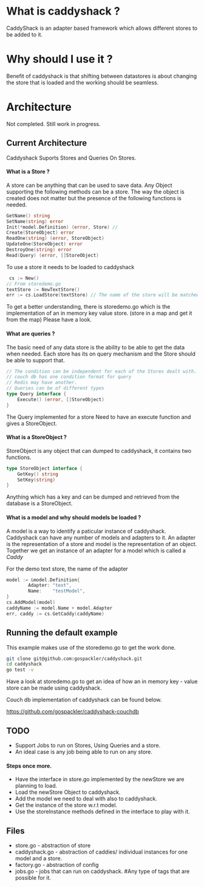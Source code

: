 # What is caddyshack ?

 CaddyShack is an adapter based framework which allows different stores to be added to it.

# Why should I use it ?

 Benefit of caddyshack is that shifting between datastores is about changing the store that is loaded and the working should be seamless.

# Architecture

Not completed. Still work in progress.
## Current Architecture

Caddyshack Suports Stores and Queries On Stores.

#### What is a Store ?
A store can be anything that can be used to save data. Any Object supporting the following methods can be a store. The way the object is created does not matter but the presence of the following functions is needed.
``` go
GetName() string
SetName(string) error
Init(*model.Definition) (error, Store) //
Create(StoreObject) error
ReadOne(string) (error, StoreObject)
UpdateOne(StoreObject) error
DestroyOne(string) error
Read(Query) (error, []StoreObject)
```

To use a store it needs to be loaded to caddyshack 

``` go
 cs := New()
// From storedemo.go
textStore := NewTextStore()
err := cs.LoadStore(textStore) // The name of the store will be matched to get the right store Instance.
```

To get a better understanding, there is storedemo.go which is the implementation of an in memory key value store. (store in a map and get it from the map) 
Please have a look. 

#### What are queries ?
The basic need of any data store is the ability to be able to get the data when needed. Each store has its on query mechanism and the Store should be able to support that. 
``` go
// The condition can be independent for each of the Stores dealt with.
// couch db has one condition format for query
// Redis may have another.
// Queries can be of different types
type Query interface {
    Execute() (error, []StoreObject)
}
```

The Query implemented for a store Need to have an execute function and gives a StoreObject. 

#### What is a StoreObject ?

StoreObject is any object that can dumped to caddyshack, it contains two functions. 

``` go
type StoreObject interface {
    GetKey() string
    SetKey(string)
}
```
Anything which has a key and can be dumped and retrieved from the database is a StoreObject.

#### What is a model and why should models be loaded ?

A model is a way to identify a paticular instance of caddyshack. Caddyshack can have any number of models and adapters to it. An adapter is the representation of a store and model is the representation of an object. Together we get an instance of an adapter for a model which is called a *Caddy*

For the demo text store, the name of the adapter
``` go 
model := &model.Definition{
        Adapter: "text",
        Name:    "testModel",
}
cs.AddModel(model)
caddyName := model.Name + model.Adapter
err, caddy := cs.GetCaddy(caddyName)
```
## Running the default example

This example makes use of the storedemo.go to get the work done. 

``` bash
git clone git@github.com:gospackler/caddyshack.git
cd caddyshack
go test -v
```

Have a look at storedemo.go to get an idea of how an in memory key - value store can be made using caddyshack. 

Couch db implementation of caddyshack can be found below.

https://github.com/gospackler/caddyshack-couchdb

## TODO

* Support Jobs to run on Stores, Using Queries and a store.
* An ideal case is any job being able to run on any store. 


#### Steps once more. 
* Have the interface in store.go implemented by the newStore we are planning to load.
* Load the newStore Object to caddyshack.
* Add the model we need to deal with also to caddyshack.
* Get the instance of the store w.r.t model.
* Use the storeInstance methods defined in the interface to play with it.

## Files

* store.go - abstraction of store
* caddyshack.go - abstraction of caddies/ individual instances for one model and a store.
* factory.go - abstraction of config
* jobs.go - jobs that can run on caddyshack. #Any type of tags that are possible for it.
